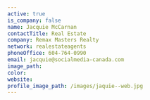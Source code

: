 ```yaml
---
active: true
is_company: false
name: Jacquie McCarnan
contactTitle: Real Estate
company: Remax Masters Realty
network: realestateagents
phoneOffice: 604-764-0990
email: jacquie@socialmedia-canada.com
image_path:
color:
website:
profile_image_path: /images/jaquie--web.jpg
---
```



